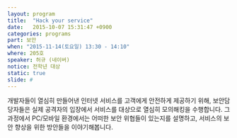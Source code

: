 ```yaml
---
layout: program
title:  "Hack your service"
date:   2015-10-07 15:31:47 +0900
categories: programs
part: 보안
when: "2015-11-14(토요일) 13:30 - 14:10"
where: 205호
speaker: 허규 (네이버)
notice: 전학년 대상
static: true
slide: #
---
```

개발자들이 열심히 만들어낸 인터넷 서비스를 고객에게 안전하게 제공하기 위해,
보안담당자들은 실제 공격자의 입장에서 서비스를 대상으로 열심히 모의해킹을 수행합니다.
그 과정에서 PC/모바일 환경에서는 어떠한 보안 위협들이 있는지를 설명하고,
서비스의 보안 향상을 위한 방안들을 이야기해봅니다.
